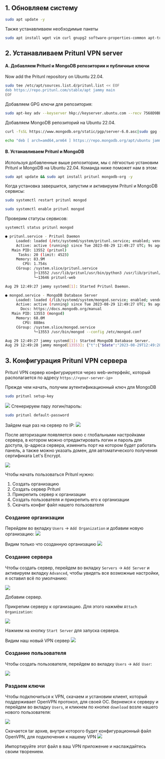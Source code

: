 ## 1. Обновляем систему

```sh
sudo apt update -y
```

Также устанавливаем необходимые пакеты

```sh
sudo apt install wget vim curl gnupg2 software-properties-common apt-transport-https ca-certificates lsb-release -y
```

## 2. Устанавливаем Pritunl VPN server
#### A. Добавляем Pritunl и MongoDB репозитории и публичные ключи

Now add the Pritunl repository on Ubuntu 22.04.

```sh
sudo tee /etc/apt/sources.list.d/pritunl.list << EOF
deb https://repo.pritunl.com/stable/apt jammy main
EOF
```

Добавляем GPG ключи для репозитория:

```sh
sudo apt-key adv --keyserver hkp://keyserver.ubuntu.com --recv 7568D9BB55FF9E5287D586017AE645C0CF8E292A
```

Добавляем MongoDB репозиторий на Ubuntu 22.04.

```sh
curl -fsSL https://www.mongodb.org/static/pgp/server-6.0.asc|sudo gpg --dearmor -o /etc/apt/trusted.gpg.d/mongodb-6.gpg
```
```sh
echo "deb [ arch=amd64,arm64 ] https://repo.mongodb.org/apt/ubuntu jammy/mongodb-org/6.0 multiverse" | sudo tee /etc/apt/sources.list.d/mongodb-org-6.0.list
```

#### B. Устанавливаем Pritunl и MongoDB

Используя добавленные выше репозитории, мы с лёгкостью установим Pritunl и MongoDB на Ubuntu 22.04. Команда ниже поможет нам в этом:

```sh
sudo apt update && sudo apt install pritunl mongodb-org -y
```

Когда установка завершится, запустим и активируем Pritunl и MongoDB сервисы:

```sh
sudo systemctl restart pritunl mongod
```
```sh
sudo systemctl enable pritunl mongod
```

Проверим статусы сервисов:

```sh
systemctl status pritunl mongod
```
```sh
● pritunl.service - Pritunl Daemon
     Loaded: loaded (/etc/systemd/system/pritunl.service; enabled; vendor preset: enabled)
     Active: active (running) since Tue 2023-08-29 12:49:27 UTC; 9s ago
   Main PID: 13552 (pritunl)
      Tasks: 20 (limit: 4523)
     Memory: 83.9M
        CPU: 1.754s
     CGroup: /system.slice/pritunl.service
             ├─13552 /usr/lib/pritunl/usr/bin/python3 /usr/lib/pritunl/usr/bin/pritunl start
             └─13646 pritunl-web

Aug 29 12:49:27 jammy systemd[1]: Started Pritunl Daemon.

● mongod.service - MongoDB Database Server
     Loaded: loaded (/lib/systemd/system/mongod.service; enabled; vendor preset: enabled)
     Active: active (running) since Tue 2023-08-29 12:49:27 UTC; 9s ago
       Docs: https://docs.mongodb.org/manual
   Main PID: 13553 (mongod)
     Memory: 68.0M
        CPU: 888ms
     CGroup: /system.slice/mongod.service
             └─13553 /usr/bin/mongod --config /etc/mongod.conf

Aug 29 12:49:27 jammy systemd[1]: Started MongoDB Database Server.
Aug 29 12:49:28 jammy mongod[13553]: {"t":{"$date":"2023-08-29T12:49:28.002Z"},"s":"I",  "c":"CONTROL",  "id":7484500, "ctx":"-","msg":"Environment variable MONGODB_CONFIG_OVERRIDE_NOFORK == 1, ove>
```
## 3. Конфигурация Pritunl VPN сервера

Pritunl VPN сервер конфигурируется через web-интерфейс, который располагается по адресу `https://<your-server-ip>`

Прежде чем начать, получим аутентификационный ключ для MongoDB

```sh
sudo pritunl setup-key
```

![](src/1.png)
Сгенерируем пару логин/пароль:

```sh
sudo pritunl default-password
```

Зайдем еще раз на сервер по IP:
![](src/2.png)

После авторизации появляется окно с глобальными настройками сервера, в котором можно отредактировать логин и пароль для доступа, ip-адреса сервера, изменить порт на котором будет работать панель, а также можно указать домен, для автоматического получения сертификата Let's Encrypt.

![](src/3.png)

Чтобы начать пользоваться Pritunl нужно:
1. Создать организацию
2. Создать сервер Pritunl
3. Прикрепить сервер к организации
4. Создать пользователя и прикрепить его к организации
5. Скачать конфиг файл нашего пользователя

### Создание организации

Перейдем во вкладку `Users` → `Add Organization` и добавим новую организацию:
![](src/4.png)

Видим только что созданную организацию
![](src/5.png)
### Создание сервера

Чтобы создать сервер, перейдем во вкладку `Servers` → `Add Server` и активируем вкладку `Advanced`, чтобы увидеть все возможные настройки, я оставил всё по умолчанию:

![](src/6.png)

Добавим сервер.

Прикрепим серверу к организацию. Для этого нажмём `Attach Organization`:

![](src/7.png)

Нажмем на кнопку `Start Server` для запуска сервера.

Видим наш новый VPN сервер
![](src/8.png)

### Создание пользователя

Чтобы создать пользователя, перейдем во вкладку `Users` → `Add User`:

![](src/9.png)

### Раздаем ключи

Чтобы подключиться к VPN, скачаем и установим клиент, который поддерживает OpenVPN протокол, для своей ОС. Вернемся к серверу и перейдем во вкладку `Users`, и кликнем по кнопке `download` возле нашего нового пользователя:

![](src/11.png)

Скачается tar архив, внутри которого будет конфигурационный файл OpenVPN, для подключения к нашему VPN
![](src/12.png)

Импортируйте этот файл в ваш VPN приложение и наслаждайтесь своим творением.
